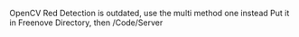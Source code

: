 OpenCV Red Detection is outdated, use the multi method one instead
Put it in Freenove Directory, then /Code/Server
